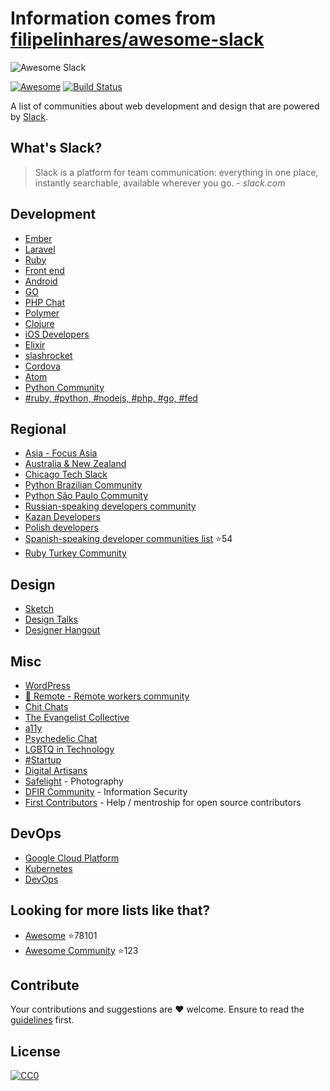 # Information comes from [filipelinhares/awesome-slack](https://github.com/filipelinhares/awesome-slack)
![Awesome Slack](images/logo.jpg)

[![Awesome](https://cdn.rawgit.com/sindresorhus/awesome/d7305f38d29fed78fa85652e3a63e154dd8e8829/media/badge.svg)](https://github.com/sindresorhus/awesome)
[![Build Status](https://api.travis-ci.org/filipelinhares/awesome-slack.svg)](https://travis-ci.org/filipelinhares/awesome-slack)

A list of communities about web development and design that are powered by [Slack](https://slack.com/).


## What's Slack?
> Slack is a platform for team communication: everything in one place, instantly searchable, available wherever you go. *- slack.com*

## Development
- [Ember](https://ember-community-slackin.herokuapp.com/)
- [Laravel](https://larachat.co/)
- [Ruby](https://rubydevelopers.typeform.com/to/l7WVWl)
- [Front end](http://frontenddevelopers.org/)
- [Android](https://androidchat.co/)
- [GO](https://docs.google.com/forms/d/e/1FAIpQLScNsNXbz2SCLH5hVNoZS0C70nPAXv730SW9F3K1g6iVvlcUTg/viewform?fbzx=4754263898376949596)
- [PHP Chat](https://phpchat.co)
- [Polymer](http://polymer-slack.herokuapp.com/)
- [Clojure](http://clojurians.net/)
- [iOS Developers](http://ios-developers.io/)
- [Elixir](https://elixir-slackin.herokuapp.com/)
- [slashrocket](https://slashrocket.io/)
- [Cordova](http://slack.cordova.io/)
- [Atom](http://atom-slack.herokuapp.com/)
- [Python Community](https://pythoncommunity.herokuapp.com/)
- [#ruby, #python, #nodejs, #php, #go, #fed](http://www.hashtagdevelopers.com/)


## Regional
- [Asia - Focus Asia](https://focusasia.xyz?ref=github)
- [Australia & New Zealand](http://devanz.co)
- [Chicago Tech Slack](http://www.chicagotechslack.com/)
- [Python Brazilian Community](http://slack-pythonbrasil.herokuapp.com/)
- [Python São Paulo Community](http://grupysp.herokuapp.com/)
- [Russian-speaking developers community](https://rusdevs.herokuapp.com/)
- [Kazan Developers](https://devkzn.slack.com/)
- [Polish developers](http://slackin.devstyle.pl/)
- [Spanish-speaking developer communities list](https://github.com/esebastian/awesome-spanish-slack-dev-groups) :star:54
- [Ruby Turkey Community](https://rubytr.herokuapp.com/)

## Design
- [Sketch](http://teamsketch.io/)
- [Design Talks](https://docs.google.com/forms/d/e/1FAIpQLSeKT_LC8kKTzJ4JjmgVQVpfl24i1qBkjJ7TYyQcNHL7fBQkYQ/viewform?c=0&w=1)
- [Designer Hangout](https://www.designerhangout.co/)

## Misc
- [WordPress](https://make.wordpress.org/chat/)
- [👋 Remote - Remote workers community](https://slack-helloremote.now.sh)
- [Chit Chats](http://www.chitchats.co/)
- [The Evangelist Collective](https://github.com/evangelistcollective/)
- [a11y](https://web-a11y.herokuapp.com/)
- [Psychedelic Chat](http://psychedelicchat.com/)
- [LGBTQ in Technology](http://lgbtq.technology/)
- [#Startup](http://startup.chat)
- [Digital Artisans](http://www.artisans.digital/)
- [Safelight](http://safelight.herokuapp.com/) - Photography  
- [DFIR Community](https://rishi28.typeform.com/to/sTbTI8) - Information Security
- [First Contributors](https://firstcontributions.herokuapp.com) - Help / mentroship for open source contributors

## DevOps
- [Google Cloud Platform](http://bit.ly/gcp-slack)
- [Kubernetes](http://slack.kubernetes.io/)
- [DevOps](https://devopschat.co/)

## Looking for more lists like that?
- [Awesome](https://github.com/sindresorhus/awesome) :star:78101
- [Awesome Community](https://github.com/peterkokot/awesome-community) :star:123

## Contribute
Your contributions and suggestions are :heart: welcome. Ensure to read the [guidelines](https://github.com/filipelinhares/awesome-slack/blob/master/CONTRIBUTING.md) first.

## License
[![CC0](https://licensebuttons.net/p/zero/1.0/88x31.png)](https://creativecommons.org/publicdomain/zero/1.0/)

